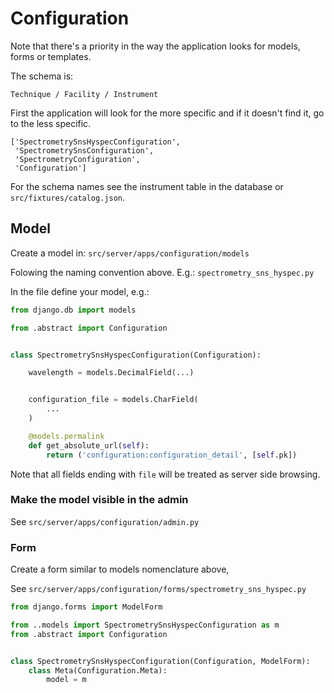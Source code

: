 # Configuration

Note that there's a priority in the way the application looks for models, forms or templates.

The schema is:

```
Technique / Facility / Instrument
```

First the application will look for the more specific and if it doesn't find it, go to the less specific.

```
['SpectrometrySnsHyspecConfiguration',
 'SpectrometrySnsConfiguration',
 'SpectrometryConfiguration',
 'Configuration']
```

For the schema names see the instrument table in the database or `src/fixtures/catalog.json`.

## Model

Create a model in:
`src/server/apps/configuration/models`

Folowing the naming convention above. E.g.: `spectrometry_sns_hyspec.py`

In the file define your model, e.g.:

```python
from django.db import models

from .abstract import Configuration


class SpectrometrySnsHyspecConfiguration(Configuration):

    wavelength = models.DecimalField(...)


    configuration_file = models.CharField(
        ...
    )

    @models.permalink
    def get_absolute_url(self):
        return ('configuration:configuration_detail', [self.pk])

```

Note that all fields ending with `file` will be treated as server side browsing.

### Make the model visible in the admin

See `src/server/apps/configuration/admin.py`

### Form

Create a form similar to models nomenclature above,

See `src/server/apps/configuration/forms/spectrometry_sns_hyspec.py`

```python
from django.forms import ModelForm

from ..models import SpectrometrySnsHyspecConfiguration as m
from .abstract import Configuration


class SpectrometrySnsHyspecConfiguration(Configuration, ModelForm):
    class Meta(Configuration.Meta):
        model = m

```

